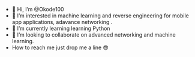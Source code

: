 - 👋 Hi, I’m @Okode100
- 👀 I’m interested in machine learning and reverse engineering for mobile app applications, adavance networking .
- 🌱 I’m currently learning learning Python 
- 💞️ I’m looking to collaborate on advanced networking and machine learning.
- How to reach me just drop me a line 😎

<!---
Okode100/Okode100 is a ✨ special ✨ repository because its `README.md` (this file) appears on your GitHub profile.
You can click the Preview link to take a look at your changes.
--->
